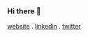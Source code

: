 ### Hi there 👋

<!--
**vmuya/vmuya** is a ✨ _special_ ✨ repository because its `README.md` (this file) appears on your GitHub profile.

Here are some ideas to get you started:

- 🔭 I’m currently working on ...
- 🌱 I’m currently learning ...
- 👯 I’m looking to collaborate on ...
- 🤔 I’m looking for help with ...
- 💬 Ask me about ...
- 📫 How to reach me: ...
- 😄 Pronouns: ...
- ⚡ Fun fact: ...
-->

[website](https://vmuya.netlify.app/) . [linkedin](https://www.linkedin.com/in/victormuya/) . [twitter](https://twitter.com/muyavictor_)
